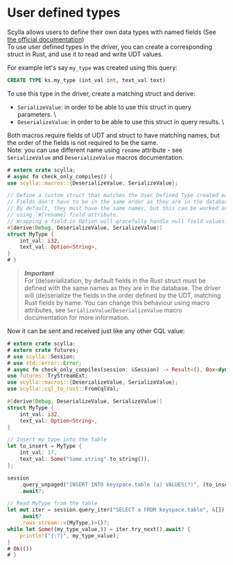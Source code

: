# User defined types
Scylla allows users to define their own data types with named fields (See [the official documentation](https://opensource.docs.scylladb.com/stable/cql/types.html#user-defined-types))\
To use user defined types in the driver, you can create a corresponding struct in Rust, and use it to read and write UDT values.


For example let's say `my_type` was created using this query:
```sql
CREATE TYPE ks.my_type (int_val int, text_val text)
```

To use this type in the driver, create a matching struct and derive:
- `SerializeValue`: in order to be able to use this struct in query parameters. \
- `DeserializeValue`: in order to be able to use this struct in query results. \

Both macros require fields of UDT and struct to have matching names, but the order
of the fields is not required to be the same. \
Note: you can use different name using `rename` attribute - see `SerializeValue`
and `DeserializeValue` macros documentation.

```rust
# extern crate scylla;
# async fn check_only_compiles() {
use scylla::macros::{DeserializeValue, SerializeValue};

// Define a custom struct that matches the User Defined Type created earlier.
// Fields don't have to be in the same order as they are in the database.
// By default, they must have the same names, but this can be worked around
// using `#[rename] field attribute.
// Wrapping a field in Option will gracefully handle null field values.
#[derive(Debug, DeserializeValue, SerializeValue)]
struct MyType {
    int_val: i32,
    text_val: Option<String>,
}
# }
```

> ***Important***\
> For (de)serialization, by default fields in the Rust struct must be defined with the same names as they are in the database.
> The driver will (de)serialize the fields in the order defined by the UDT, matching Rust fields by name.
> You can change this behaviour using macro attributes, see `SerializeValue`/`DeserializeValue` macro documentation for more information.

Now it can be sent and received just like any other CQL value:
```rust
# extern crate scylla;
# extern crate futures;
# use scylla::Session;
# use std::error::Error;
# async fn check_only_compiles(session: &Session) -> Result<(), Box<dyn Error>> {
use futures::TryStreamExt;
use scylla::macros::{DeserializeValue, SerializeValue};
use scylla::cql_to_rust::FromCqlVal;

#[derive(Debug, DeserializeValue, SerializeValue)]
struct MyType {
    int_val: i32,
    text_val: Option<String>,
}

// Insert my_type into the table
let to_insert = MyType {
    int_val: 17,
    text_val: Some("Some string".to_string()),
};

session
    .query_unpaged("INSERT INTO keyspace.table (a) VALUES(?)", (to_insert,))
    .await?;

// Read MyType from the table
let mut iter = session.query_iter("SELECT a FROM keyspace.table", &[])
    .await?
    .rows_stream::<(MyType,)>()?;
while let Some((my_type_value,)) = iter.try_next().await? {
    println!("{:?}", my_type_value);
}
# Ok(())
# }
```